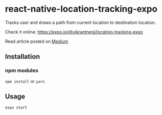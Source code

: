 # react-native-location-tracking-expo
Tracks user and draws a path from current location to destination location.

Check it online: https://expo.io/@vikrantnegi/location-tracking-expo

Read article posted on [Medium](https://medium.com/quick-code/react-native-location-tracking-14ab2c9e2db8)

## Installation
### npm modules
```npm install```
or
```yarn```

## Usage
```expo start```
